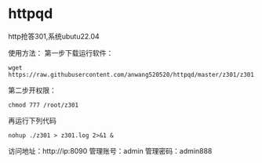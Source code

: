 # httpqd

http抢答301,系统ubutu22.04

使用方法： 第一步下载运行软件：
````
wget https://raw.githubusercontent.com/anwang520520/httpqd/master/z301/z301
````
第二步开权限：
````
chmod 777 /root/z301
````
再运行下列代码
````
nohup ./z301 > z301.log 2>&1 &
````
访问地址：http://ip:8090 
管理账号：admin 
管理密码：admin888
